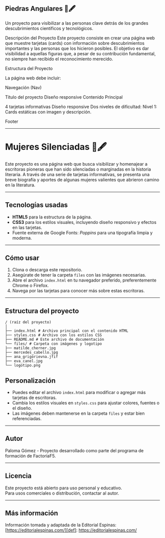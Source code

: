## Piedras Angulares 📖🖋

Un proyecto para visibilizar a las personas clave detrás de los grandes descubrimientos científicos y tecnológicos.

Descripción del Proyecto
Este proyecto consiste en crear una página web que muestre tarjetas (cards) con información sobre descubrimientos importantes y las personas que los hicieron posibles. El objetivo es dar visibilidad a aquellas figuras que, a pesar de su contribución fundamental, no siempre han recibido el reconocimiento merecido.

Estructura del Proyecto

La página web debe incluir:

Navegación (Nav)

Título del proyecto
Diseño responsive
Contenido Principal

4 tarjetas informativas
Diseño responsive
Dos niveles de dificultad:
Nivel 1: Cards estáticas con imagen y descripción.

Footer

------------

# Mujeres Silenciadas 📖🖋

Este proyecto es una página web que busca visibilizar y homenajear a escritoras pioneras que han sido silenciadas o marginadas en la historia literaria. A través de una serie de tarjetas informativas, se presenta una breve biografía y aportes de algunas mujeres valientes que abrieron camino en la literatura.

---

## Tecnologías usadas

- **HTML5** para la estructura de la página.
- **CSS3** para los estilos visuales, incluyendo diseño responsivo y efectos en las tarjetas.
- Fuente externa de Google Fonts: *Poppins* para una tipografía limpia y moderna.

---

## Cómo usar

1. Clona o descarga este repositorio.
2. Asegúrate de tener la carpeta `files` con las imágenes necesarias.
3. Abre el archivo `index.html` en tu navegador preferido, preferentemente Chrome o Firefox.
4. Navega por las tarjetas para conocer más sobre estas escritoras.

---

## Estructura del proyecto
```
/ (raíz del proyecto)
│
├── index.html # Archivo principal con el contenido HTML
├── styles.css # Archivo con los estilos CSS
├── README.md # Este archivo de documentación
└── files/ # Carpeta con imágenes y logotipo
├── matilde_cherner.jpg
├── mercedes_cabello.jpg
├── ana_grigórievna.jfif
├── eva_canel.jpg
└── logotipo.png
```
## Personalización

- Puedes editar el archivo `index.html` para modificar o agregar más tarjetas de escritoras.
- Cambia los estilos visuales en `styles.css` para ajustar colores, fuentes o el diseño.
- Las imágenes deben mantenerse en la carpeta `files` y estar bien referenciadas.

---

## Autor

Paloma Gómez - Proyecto desarrollado como parte del programa de formación de FactoriaF5.

---

## Licencia

Este proyecto está abierto para uso personal y educativo.  
Para usos comerciales o distribución, contactar al autor.

---

## Más información

Información tomada y adaptada de la Editorial Espinas:  
[https://editorialespinas.com/][def]: https://editorialespinas.com/
